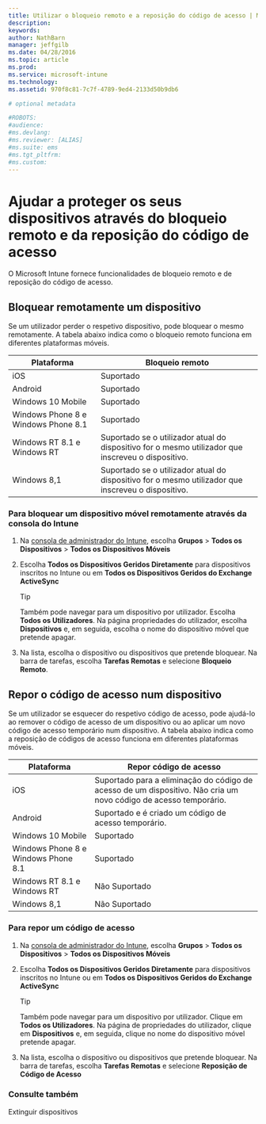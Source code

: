 ```yaml
---
title: Utilizar o bloqueio remoto e a reposição do código de acesso | Microsoft Intune
description:
keywords:
author: NathBarn
manager: jeffgilb
ms.date: 04/28/2016
ms.topic: article
ms.prod:
ms.service: microsoft-intune
ms.technology:
ms.assetid: 970f8c81-7c7f-4789-9ed4-2133d50b9db6

# optional metadata

#ROBOTS:
#audience:
#ms.devlang:
#ms.reviewer: [ALIAS]
#ms.suite: ems
#ms.tgt_pltfrm:
#ms.custom:
---
```

# Ajudar a proteger os seus dispositivos através do bloqueio remoto e da reposição do código de acesso
O Microsoft Intune fornece funcionalidades de bloqueio remoto e de reposição do código de acesso.

## Bloquear remotamente um dispositivo
Se um utilizador perder o respetivo dispositivo, pode bloquear o mesmo remotamente. A tabela abaixo indica como o bloqueio remoto funciona em diferentes plataformas móveis.

|Plataforma|Bloqueio remoto|
|------------|---------------|
|iOS|Suportado|
|Android|Suportado|
|Windows 10 Mobile|Suportado|
|Windows Phone 8 e Windows Phone 8.1|Suportado|
|Windows RT 8.1 e Windows RT|Suportado se o utilizador atual do dispositivo for o mesmo utilizador que inscreveu o dispositivo.|
|Windows 8,1|Suportado se o utilizador atual do dispositivo for o mesmo utilizador que inscreveu o dispositivo.|


### Para bloquear um dispositivo móvel remotamente através da consola do Intune

1.  Na [consola de administrador do Intune](https://manage.microsoft.com/), escolha **Grupos** &gt; **Todos os Dispositivos** &gt; **Todos os Dispositivos Móveis**

2.  Escolha **Todos os Dispositivos Geridos Diretamente** para dispositivos inscritos no Intune ou em **Todos os Dispositivos Geridos do Exchange ActiveSync**

    > [!TIP]
    > Também pode navegar para um dispositivo por utilizador. Escolha **Todos os Utilizadores**. Na página propriedades do utilizador, escolha **Dispositivos** e, em seguida, escolha o nome do dispositivo móvel que pretende apagar.

3.  Na lista, escolha o dispositivo ou dispositivos que pretende bloquear. Na barra de tarefas, escolha **Tarefas Remotas** e selecione **Bloqueio Remoto**.

## Repor o código de acesso num dispositivo
Se um utilizador se esquecer do respetivo código de acesso, pode ajudá-lo ao remover o código de acesso de um dispositivo ou ao aplicar um novo código de acesso temporário num dispositivo. A tabela abaixo indica como a reposição de códigos de acesso funciona em diferentes plataformas móveis.

|Plataforma|Repor código de acesso|
|------------|------------------|
|iOS|Suportado para a eliminação do código de acesso de um dispositivo. Não cria um novo código de acesso temporário.|
|Android|Suportado e é criado um código de acesso temporário.|
|Windows 10 Mobile|Suportado|
|Windows Phone 8 e Windows Phone 8.1|Suportado|
|Windows RT 8.1 e Windows RT|Não Suportado|
|Windows 8,1|Não Suportado|

### Para repor um código de acesso

1.  Na [consola de administrador do Intune](https://manage.microsoft.com/), escolha **Grupos** &gt; **Todos os Dispositivos** &gt; **Todos os Dispositivos Móveis**

2.  Escolha **Todos os Dispositivos Geridos Diretamente** para dispositivos inscritos no Intune ou em **Todos os Dispositivos Geridos do Exchange ActiveSync**

    > [!TIP]
    > Também pode navegar para um dispositivo por utilizador. Clique em **Todos os Utilizadores**. Na página de propriedades do utilizador, clique em **Dispositivos** e, em seguida, clique no nome do dispositivo móvel pretende apagar.

3.  Na lista, escolha o dispositivo ou dispositivos que pretende bloquear. Na barra de tarefas, escolha **Tarefas Remotas** e selecione **Reposição de Código de Acesso**


### Consulte também
Extinguir dispositivos


<!--HONumber=May16_HO2-->


